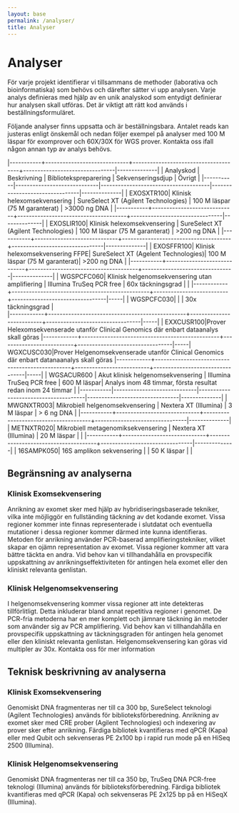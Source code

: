 ```yaml
---
layout: base
permalink: /analyser/
title: Analyser
---
```


# Analyser
För varje projekt identifierar vi tillsammans de methoder (laborativa och bioinformatiska) som behövs och därefter sätter vi upp analysen. Varje analys definieras med hjälp av en unik analyskod som entydigt definierar hur analysen skall utföras. Det är viktigt att rätt kod används i beställningsformuläret.

Följande analyser finns uppsatta och är beställningsbara. Antalet reads kan justeras enligt önskemål och nedan följer exempel på analyser med 100 M läspar för exomprover och 60X/30X för WGS prover. Kontakta oss ifall någon annan typ av analys behövs.

|-----------+-----------------------------+--------------------------------------+--------------------------------|--------------|
| Analyskod | Beskrivning                 | Bibliotekspreparering                | Sekvenseringsdjup              | Övrigt       |
|-----------|-----------------------------|--------------------------------------|--------------------------------|--------------|
| EXOSXTR100| Klinisk helexomsekvensering | SureSelect XT (Agilent Technologies) | 100 M läspar (75 M garanterat) | >3000 ng DNA |
|-----------+-----------------------------+--------------------------------------+--------------------------------|--------------|
| EXOSLIR100| Klinisk helexomsekvensering | SureSelect XT (Agilent Technologies) | 100 M läspar (75 M garanterat) | >200 ng DNA  |
|-----------+-----------------------------+--------------------------------------+--------------------------------|--------------|
| EXOSFFR100| Klinisk helexomsekvensering FFPE| SureSelect XT (Agelent Technologies)| 100 M läspar (75 M garanterat)| >200 ng DNA  |
|-----------+-----------------------------+--------------------------------------+--------------------------------|--------------|
| WGSPCFC060| Klinisk helgenomsekvensering utan amplifiering | Illumina TruSeq PCR free | 60x täckningsgrad |     |
|------------+------------------------------------------------+--------------------------+---------------------------------|-----|
| WGSPCFC030|                                                |                          | 30x täckningsgrad |    
|------------+------------------------------------------------+--------------------------+---------------------------------|-----|
| EXXCUSR100|Prover Helexomsekvenserade utanför Clinical Genomics där enbart dataanalys skall göras
|------------+------------------------------------------------+--------------------------+---------------------------------|-----|
  WGXCUSC030|Prover Helgenomsekvenserade utanför Clinical Genomics där enbart datanaanalys skall göras
|------------+------------------------------------------------+--------------------------+---------------------------------|-----|
| WGSACUR600 | Akut klinisk helgenomsekvensering              | Illumina TruSeq PCR free | 600 M läspar| Analys inom 48 timmar, första resultat redan inom 24 timmar |
|-----------|-----------------------------|--------------------------------------|--------------------------------|--------------|
| MWGNXTR003| Mikrobiell helgenomsekvensering | Nextera XT (Illumina) | 3 M läspar       | > 6 ng DNA |
|-----------+-----------------------------+--------------------------------------+--------------------------------|--------------|
| METNXTR020| Mikrobiell metagenomiksekvensering | Nextera XT (Illumina) |   20 M läspar                           |            |
|-----------+-----------------------------+--------------------------------------+--------------------------------|--------------|
| 16SAMPK050| 16S amplikon sekvensering       |                                      | 50 K läspar  |              |

## Begränsning av analyserna

### Klinisk Exomsekvensering
Anrikning av exomet sker med hjälp av hybridiseringsbaserade tekniker, vilka inte möjliggör en fullständing täckning av det kodande exomet. Vissa regioner kommer inte finnas representerade i slutdatat och eventuella mutationer i dessa regioner kommer därmed inte kunna identifieras. Metoden för anrikning använder PCR-baserad amplifieringstekniker, vilket skapar en ojämn representation av exomet. Vissa regioner kommer att vara bättre täckta en andra. Vid behov kan vi tillhandahålla en provspecifik uppskattning av anrikningseffektiviteten för antingen hela exomet eller den kliniskt relevanta genlistan.

### Klinisk Helgenomsekvensering
I helgenomsekvensering kommer vissa regioner att inte detekteras tillförlitligt. Detta inkluderar bland annat repetitiva regioner i genomet. De PCR-fria metoderna har en mer komplett och jämnare täckning än metoder som använder sig av PCR amplifiering. Vid behov kan vi tillhandahålla en provspecifik uppskattning av täckningsgraden för antingen hela genomet eller den kliniskt relevanta genlistan. Helgenomsekvensering kan göras vid multipler av 30x. Kontakta oss för mer information


## Teknisk beskrivning av analyserna

### Klinisk Exomsekvensering
Genomiskt DNA fragmenteras ner till ca 300 bp, SureSelect teknologi (Agilent Technologies) används för biblioteksförberedning. Anrikning av exomet sker med CRE prober (Agilent Technologies) och indexering av prover sker efter anrikning. Färdiga bibliotek kvantifieras med qPCR (Kapa) eller med Qubit och sekvenseras PE 2x100 bp i rapid run mode på en HiSeq 2500 (Illumina).

### Klinisk Helgenomsekvensering
Genomiskt DNA fragmenteras ner till ca 350 bp, TruSeq DNA PCR-free teknologi (Illumina) används för biblioteksförberedning. Färdiga bibliotek kvantifieras med qPCR (Kapa) och sekvenseras PE 2x125 bp på en HiSeqX (Illumina).

